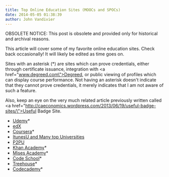 ```yaml
---
title: Top Online Education Sites (MOOCs and SPOCs)
date: 2014-05-05 01:38:39
author: John Vandivier
---
```


OBSOLETE NOTICE: This post is obsolete and provided only for historical and archival reasons.

This article will cover some of my favorite online education sites. Check back occasionally! It will likely be edited as time goes on.

Sites with an asterisk (*) are sites which can prove credentials, either through certificate issuance, integration with <a href=\"www.degreed.com\">Degreed</a>, or public viewing of profiles which can display course performance. Not having an asterisk doesn't indicate that they cannot prove credentials, it merely indicates that I am not aware of such a feature.

Also, keep an eye on the very much related article previously written called <a href=\"http://caeconomics.wordpress.com/2013/06/19/useful-badge-sites/\">Useful Badge Site</a>.
<ul>
	<li><a href=\"https://www.udemy.com/\">Udemy</a>*</li>
	<li><a href=\"https://www.edx.org/\">edX</a></li>
	<li><a href=\"https://www.coursera.org/\">Coursera</a>*</li>
	<li><a href=\"http://www.bdpa-detroit.org/portal/index.php/comittees/high-school-computer-competition-hscc/29-education/57-moocs-top-10-sites-for-free-education-with-elite-universities.html\">ItunesU and Many top Universities</a></li>
	<li><a href=\"https://p2pu.org/en/\">P2PU</a></li>
	<li><a href=\"khanacademy.org\">Khan Academy</a>*</li>
	<li><a href=\"http://academy.mises.org/\">Mises Academy</a>*</li>
	<li><a href=\"https://www.codeschool.com/\">Code School</a>*</li>
	<li><a href=\"http://teamtreehouse.com/?SSAID=314743\">Treehouse</a>*</li>
	<li><a href=\"http://www.codecademy.com/\">Codecademy</a>*</li>
</ul>
